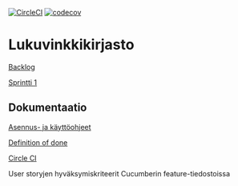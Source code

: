 [![CircleCI](https://circleci.com/gh/tommise/lukuvinkkikirjasto.svg?style=svg)](https://circleci.com/gh/tommise/lukuvinkkikirjasto)
[![codecov](https://codecov.io/gh/tommise/lukuvinkkikirjasto/branch/master/graph/badge.svg)](https://codecov.io/gh/tommise/lukuvinkkikirjasto)

# Lukuvinkkikirjasto

[Backlog](https://docs.google.com/spreadsheets/d/1UMzBbBumxvwz7_kkdy7kEW3knXUErZN63khtOkXKNxQ/edit#gid=1)

[Sprintti 1](https://docs.google.com/spreadsheets/d/1UMzBbBumxvwz7_kkdy7kEW3knXUErZN63khtOkXKNxQ/edit#gid=0) 

## Dokumentaatio

[Asennus- ja käyttöohjeet](https://github.com/tommise/lukuvinkkikirjasto/blob/master/documentation/user_instructions.md)

[Definition of done](https://github.com/tommise/lukuvinkkikirjasto/blob/master/documentation/definition_of_done.md)

[Circle CI](https://circleci.com/gh/tommise/lukuvinkkikirjasto)

User storyjen hyväksymiskriteerit Cucumberin feature-tiedostoissa
